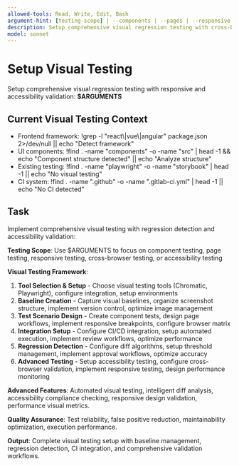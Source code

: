 ```yaml
---
allowed-tools: Read, Write, Edit, Bash
argument-hint: [testing-scope] | --components | --pages | --responsive | --cross-browser | --accessibility
description: Setup comprehensive visual regression testing with cross-browser and responsive testing
model: sonnet
---
```


# Setup Visual Testing

Setup comprehensive visual regression testing with responsive and accessibility validation: **$ARGUMENTS**

## Current Visual Testing Context

- Frontend framework: !grep -l "react\\|vue\\|angular" package.json 2>/dev/null || echo "Detect framework"
- UI components: !find . -name "components" -o -name "src" | head -1 && echo "Component structure detected" || echo "Analyze structure"
- Existing testing: !find . -name "playwright" -o -name "storybook" | head -1 || echo "No visual testing"
- CI system: !find . -name ".github" -o -name ".gitlab-ci.yml" | head -1 || echo "No CI detected"

## Task

Implement comprehensive visual testing with regression detection and accessibility validation:

**Testing Scope**: Use $ARGUMENTS to focus on component testing, page testing, responsive testing, cross-browser testing, or accessibility testing

**Visual Testing Framework**:
1. **Tool Selection & Setup** - Choose visual testing tools (Chromatic, Playwright), configure integration, setup environments
2. **Baseline Creation** - Capture visual baselines, organize screenshot structure, implement version control, optimize image management
3. **Test Scenario Design** - Create component tests, design page workflows, implement responsive breakpoints, configure browser matrix
4. **Integration Setup** - Configure CI/CD integration, setup automated execution, implement review workflows, optimize performance
5. **Regression Detection** - Configure diff algorithms, setup threshold management, implement approval workflows, optimize accuracy
6. **Advanced Testing** - Setup accessibility testing, configure cross-browser validation, implement responsive testing, design performance monitoring

**Advanced Features**: Automated visual testing, intelligent diff analysis, accessibility compliance checking, responsive design validation, performance visual metrics.

**Quality Assurance**: Test reliability, false positive reduction, maintainability optimization, execution performance.

**Output**: Complete visual testing setup with baseline management, regression detection, CI integration, and comprehensive validation workflows.
